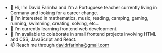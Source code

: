 - 👋 Hi, I’m David Farinha and I'm a Portuguese teacher currently living in Germany and looking for a career change.
- 👀 I’m interested in mathematics, music, reading, camping, gaming, running, swimming, creating, solving, etc...
- 🌱 I’m currently learning frontend web development.
- 💞️ I’m available to colaborate in small frontend projects involving HTML and CSS, JavaScript and React.
- 📫 Reach me through davidrfarinha@gmail.com

<!---
davidrfarinha/davidrfarinha is a ✨ special ✨ repository because its `README.md` (this file) appears on your GitHub profile.
You can click the Preview link to take a look at your changes.
--->
